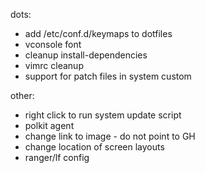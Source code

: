 dots:
 - add /etc/conf.d/keymaps to dotfiles
 - vconsole font
 - cleanup install-dependencies
 - vimrc cleanup
 - support for patch files in system custom

other:
 - right click to run system update script
 - polkit agent
 - change link to image - do not point to GH
 - change location of screen layouts
 - ranger/lf config
